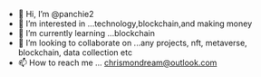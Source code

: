 - 👋 Hi, I’m @panchie2
- 👀 I’m interested in ...technology,blockchain,and making money 
- 🌱 I’m currently learning ...blockchain
- 💞️ I’m looking to collaborate on ...any projects, nft, metaverse, blockchain, data collection etc
- 📫 How to reach me ... chrismondream@outlook.com

<!---
panchie2/panchie2 is a ✨ special ✨ repository because its `README.md` (this file) appears on your GitHub profile.
You can click the Preview link to take a look at your changes.
--->
